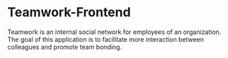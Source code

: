 # Teamwork-Frontend
Teamwork is an internal social network for employees of an organization. The goal of this application is to facilitate more interaction between colleagues and promote team bonding.
